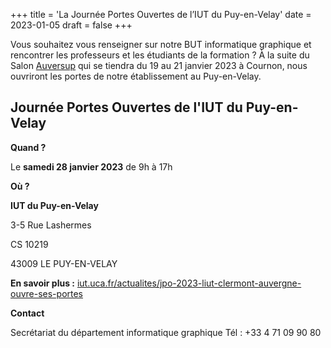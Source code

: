 +++
title = 'La Journée Portes Ouvertes de l’IUT du Puy-en-Velay'
date = 2023-01-05
draft = false
+++

Vous souhaitez vous renseigner sur notre BUT informatique graphique et rencontrer les professeurs et les étudiants de la formation ? À la suite du Salon [Auversup](https://www.auversup.fr) qui se tiendra du 19 au 21 janvier 2023 à Cournon, nous ouvriront les portes de notre établissement au Puy-en-Velay.

## Journée Portes Ouvertes de l'IUT du Puy-en-Velay

**Quand ?**

Le **samedi 28 janvier 2023** de 9h à 17h

**Où ?**

**IUT du Puy-en-Velay**

3-5 Rue Lashermes

CS 10219

43009 LE PUY-EN-VELAY

**En savoir plus :**  [iut.uca.fr/actualites/jpo-2023-liut-clermont-auvergne-ouvre-ses-portes](https://iut.uca.fr/actualites/jpo-2023-liut-clermont-auvergne-ouvre-ses-portes)

**Contact**

Secrétariat du département informatique graphique
Tél : +33 4 71 09 90 80
